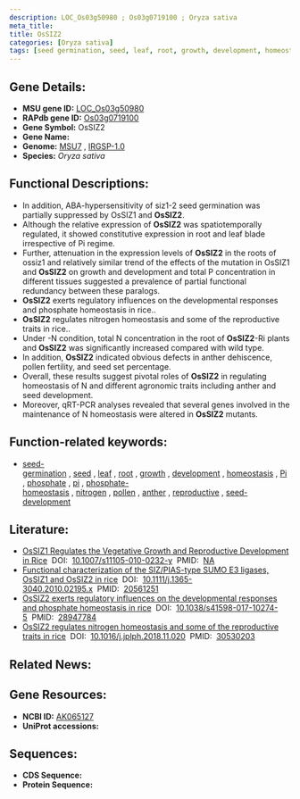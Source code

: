 ```yaml
---
description: LOC_Os03g50980 ; Os03g0719100 ; Oryza sativa
meta_title:
title: OsSIZ2
categories: [Oryza sativa]
tags: [seed germination, seed, leaf, root, growth, development, homeostasis, Pi, phosphate,  pi , phosphate homeostasis, nitrogen, pollen, anther, reproductive, seed development]
---
```


## Gene Details:
- **MSU gene ID:** [LOC_Os03g50980](http://rice.uga.edu/cgi-bin/ORF_infopage.cgi?orf=LOC_Os03g50980)  
- **RAPdb gene ID:** [Os03g0719100](https://rapdb.dna.affrc.go.jp/locus/?name=Os03g0719100)  
- **Gene Symbol:** OsSIZ2
- **Gene Name:**
- **Genome:**  [MSU7](http://rice.uga.edu/)&nbsp;,&nbsp;[IRGSP-1.0](https://rapdb.dna.affrc.go.jp/download/irgsp1.html)
- **Species:** *Oryza sativa*

## Functional Descriptions:
   - In addition, ABA-hypersensitivity of siz1-2 seed germination was partially suppressed by OsSIZ1 and **OsSIZ2**.
   - Although the relative expression of **OsSIZ2** was spatiotemporally regulated, it showed constitutive expression in root and leaf blade irrespective of Pi regime.
   - Further, attenuation in the expression levels of **OsSIZ2** in the roots of ossiz1 and relatively similar trend of the effects of the mutation in OsSIZ1 and **OsSIZ2** on growth and development and total P concentration in different tissues suggested a prevalence of partial functional redundancy between these paralogs.
   - **OsSIZ2** exerts regulatory influences on the developmental responses and phosphate homeostasis in rice..
   - **OsSIZ2** regulates nitrogen homeostasis and some of the reproductive traits in rice..
   - Under -N condition, total N concentration in the root of **OsSIZ2**-Ri plants and **OsSIZ2** was significantly increased compared with wild type.
   - In addition, **OsSIZ2** indicated obvious defects in anther dehiscence, pollen fertility, and seed set percentage.
   - Overall, these results suggest pivotal roles of **OsSIZ2** in regulating homeostasis of N and different agronomic traits including anther and seed development.
   - Moreover, qRT-PCR analyses revealed that several genes involved in the maintenance of N homeostasis were altered in **OsSIZ2** mutants.

## Function-related keywords:
   - [seed-germination](/tags/seed-germination/)&nbsp;,&nbsp;[seed](/tags/seed/)&nbsp;,&nbsp;[leaf](/tags/leaf/)&nbsp;,&nbsp;[root](/tags/root/)&nbsp;,&nbsp;[growth](/tags/growth/)&nbsp;,&nbsp;[development](/tags/development/)&nbsp;,&nbsp;[homeostasis](/tags/homeostasis/)&nbsp;,&nbsp;[Pi](/tags/Pi/)&nbsp;,&nbsp;[phosphate](/tags/phosphate/)&nbsp;,&nbsp;[pi](/tags/pi/)&nbsp;,&nbsp;[phosphate-homeostasis](/tags/phosphate-homeostasis/)&nbsp;,&nbsp;[nitrogen](/tags/nitrogen/)&nbsp;,&nbsp;[pollen](/tags/pollen/)&nbsp;,&nbsp;[anther](/tags/anther/)&nbsp;,&nbsp;[reproductive](/tags/reproductive/)&nbsp;,&nbsp;[seed-development](/tags/seed-development/)

## Literature:
   - [OsSIZ1 Regulates the Vegetative Growth and Reproductive Development in Rice](https://www.doi.org/10.1007/s11105-010-0232-y)&nbsp;&nbsp;DOI:&nbsp;&nbsp;[10.1007/s11105-010-0232-y](https://www.doi.org/10.1007/s11105-010-0232-y)&nbsp;&nbsp;PMID:&nbsp;&nbsp;[NA](https://pubmed.ncbi.nlm.nih.gov/NA/)
   - [Functional characterization of the SIZ/PIAS-type SUMO E3 ligases, OsSIZ1 and OsSIZ2 in rice](https://www.doi.org/10.1111/j.1365-3040.2010.02195.x)&nbsp;&nbsp;DOI:&nbsp;&nbsp;[10.1111/j.1365-3040.2010.02195.x](https://www.doi.org/10.1111/j.1365-3040.2010.02195.x)&nbsp;&nbsp;PMID:&nbsp;&nbsp;[20561251](https://pubmed.ncbi.nlm.nih.gov/20561251/)
   - [OsSIZ2 exerts regulatory influences on the developmental responses and phosphate homeostasis in rice](https://www.doi.org/10.1038/s41598-017-10274-5)&nbsp;&nbsp;DOI:&nbsp;&nbsp;[10.1038/s41598-017-10274-5](https://www.doi.org/10.1038/s41598-017-10274-5)&nbsp;&nbsp;PMID:&nbsp;&nbsp;[28947784](https://pubmed.ncbi.nlm.nih.gov/28947784/)
   - [OsSIZ2 regulates nitrogen homeostasis and some of the reproductive traits in rice](https://www.doi.org/10.1016/j.jplph.2018.11.020)&nbsp;&nbsp;DOI:&nbsp;&nbsp;[10.1016/j.jplph.2018.11.020](https://www.doi.org/10.1016/j.jplph.2018.11.020)&nbsp;&nbsp;PMID:&nbsp;&nbsp;[30530203](https://pubmed.ncbi.nlm.nih.gov/30530203/)

## Related News:

## Gene Resources:
- **NCBI ID:**  [AK065127](http://www.ncbi.nlm.nih.gov/nuccore/AK065127)
- **UniProt accessions:** [](https://www.uniprot.org/uniprotkb//entry)

## Sequences:
- **CDS Sequence:**
- **Protein Sequence:**
